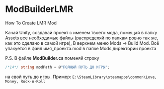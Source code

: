 # ModBuilderLMR
How To Create LMR Mod

Качай Unity, создавай проект с именем твоего мода, помещай в папку Assets все необходимые файлы (распределяй по папкам ровно так же, как это сделано в самой игре), В верхнем меню Mods -> Build Mod. Всё упакуется в файл имя_проекта.mod в папке Mods директории проекта

P.S. В файле **ModBuilder.cs** поменяй строку 
```c# 
/*14*/ string modPath = @"ПОЛНЫЙ ПУТЬ ДО ИГРЫ";
```
на свой путь до игры. Пример: ```E:\SteamLibrary\steamapps\common\Love, Money, Rock-n-Roll```